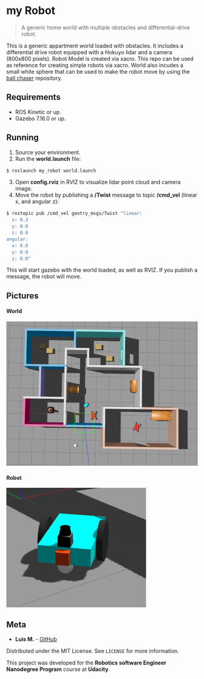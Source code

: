 # my Robot

> A generic home world with multiple obstacles and  differential-drive robot.

This is a generic appartment world loaded with obstacles. It includes a  differential drive robot equipped with a  Hokuyo lidar and a camera (800x800 pixels). Robot Model is created via xacro. This repo can be used as reference for creating simple robots via xacro.  World also incudes a small white sphere that can be used to make the robot move by using the [ball chaser](https://github.com/lemontyc/ball_chaser) repository.

## Requirements

* ROS Kinetic or up.
* Gazebo 7.16.0 or up.

## Running

1. Source your environment.
2. Run the **world.launch** file:
```sh
$ roslaunch my_robot world.launch
```
3. Open **config.rviz** in RVIZ to visualize lidar point cloud and camera image.
4. Move the robot by publishing  a **/Twist** message to topic **/cmd_vel** (linear x, and angular z):
```sh
$ rostopic pub /cmd_vel geotry_msgs/Twist "linear:
  x: 0.3
  y: 0.0
  z: 0.0
angular:
  x: 0.0
  y: 0.0
  z: 0.0"
```

This will start gazebo with the world loaded, as well as RVIZ. If you publish a message, the robot will move.

## Pictures

#### World
![World](images/World.png)

#### Robot
![World](images/Robot.png)

## Meta

* **Luis M.**           - [GitHub](https://github.com/lemontyc)

Distributed under the MIT License. See ``LICENSE`` for more information.

This project was developed for the **Robotics software Engineer Nanodegree Program** course at **Udacity**.